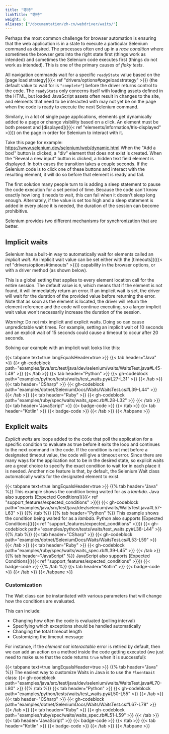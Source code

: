 ```yaml
---
title: "等待"
linkTitle: "等待"
weight: 6
aliases: ["/documentation/zh-cn/webdriver/waits/"]
---
```


Perhaps the most common challenge for browser automation is ensuring
that the web application is in a state to execute a particular
Selenium command as desired. The processes often end up in
a _race condition_ where sometimes the browser gets into the right
state first (things work as intended) and sometimes the Selenium code
executes first (things do not work as intended). This is one of the
primary causes of _flaky tests_.

All navigation commands wait for a specific `readyState` value
based on the [page load strategy]({{< ref "drivers/options#pageloadstrategy" >}}) (the
default value to wait for is `"complete"`) before the driver returns control to the code.
The `readyState` only concerns itself with loading assets defined in the HTML, 
but loaded JavaScript assets often result in changes to the site,
and elements that need to be interacted with may not yet be on the page
when the code is ready to execute the next Selenium command.

Similarly, in a lot of single page applications, elements get dynamically
added to a page or change visibility based on a click.
An element must be both present and
[displayed](({{< ref "elements/information/#is-displayed" >}})) on the page
in order for Selenium to interact with it.

Take this page for example: https://www.selenium.dev/selenium/web/dynamic.html
When the "Add a box!" button is clicked, a "div" element that does not exist is created.
When the "Reveal a new input" button is clicked, a hidden text field element is displayed.
In both cases the transition takes a couple seconds.
If the Selenium code is to click one of these buttons and interact with the resulting element,
it will do so before that element is ready and fail.

The first solution many people turn to is adding a sleep statement to
pause the code execution for a set period of time.
Because the code can't know exactly how long it needs to wait, this
can fail when it doesn't sleep long enough. Alternately, if the value is set too high
and a sleep statement is added in every place it is needed, the duration of
the session can become prohibitive.

Selenium provides two different mechanisms for synchronization that are better.


## Implicit waits
Selenium has a built-in way to automatically wait for elements called an _implicit wait_.
An implicit wait value can be set either with the [timeouts](({{< ref "drivers/options#timeouts" >}}))
capability in the browser options, or with a driver method (as shown below).

This is a global setting that applies to every element location call for the entire session.
The default value is `0`, which means that if the element is not found, it will
immediately return an error. If an implicit wait is set, the driver will wait for the 
duration of the provided value before returning the error. Note that as soon as the 
element is located, the driver will return the element reference and the code will continue executing, 
so a larger implicit wait value won't necessarily increase the duration of the session.

*Warning:*
Do not mix implicit and explicit waits.
Doing so can cause unpredictable wait times.
For example, setting an implicit wait of 10 seconds
and an explicit wait of 15 seconds
could cause a timeout to occur after 20 seconds.

Solving our example with an implicit wait looks like this:

{{< tabpane text=true langEqualsHeader=true >}}
  {{< tab header="Java" >}}
{{< gh-codeblock path="examples/java/src/test/java/dev/selenium/waits/WaitsTest.java#L45-L49" >}}
  {{< /tab >}}
  {{< tab header="Python" >}}
{{< gh-codeblock path="examples/python/tests/waits/test_waits.py#L27-L31" >}}
  {{< /tab >}}
  {{< tab header="CSharp" >}}
{{< gh-codeblock path="examples/dotnet/SeleniumDocs/Waits/WaitsTest.cs#L39-L44" >}}
  {{< /tab >}}
  {{< tab header="Ruby" >}}
{{< gh-codeblock path="examples/ruby/spec/waits/waits_spec.rb#L28-L32" >}}
  {{< /tab >}}
  {{< tab header="JavaScript" >}}
{{< badge-code >}}
  {{< /tab >}}
  {{< tab header="Kotlin" >}}
{{< badge-code >}}
  {{< /tab >}}
{{< /tabpane >}}

## Explicit waits

_Explicit waits_ are loops added to the code that poll the application
for a specific condition to evaluate as true before it exits the loop and
continues to the next command in the code. If the condition is not met before a designated timeout value,
the code will give a timeout error. Since there are many ways for the application not to be in the desired state,
so explicit waits are a great choice to specify the exact condition to wait for
in each place it is needed.
Another nice feature is that, by default, the Selenium Wait class automatically waits for the designated element to exist.

{{< tabpane text=true langEqualsHeader=true >}}
  {{% tab header="Java" %}}
This example shows the condition being waited for as a _lambda_. Java also supports
[Expected Conditions](({{< ref "support_features/expected_conditions" >}}))
{{< gh-codeblock path="examples/java/src/test/java/dev/selenium/waits/WaitsTest.java#L57-L63" >}}
  {{% /tab %}}
  {{% tab header="Python" %}}
This example shows the condition being waited for as a _lambda_. Python also supports
[Expected Conditions](({{< ref "support_features/expected_conditions" >}}))
{{< gh-codeblock path="examples/python/tests/waits/test_waits.py#L38-L44" >}}
  {{% /tab %}}
  {{< tab header="CSharp" >}}
{{< gh-codeblock path="examples/dotnet/SeleniumDocs/Waits/WaitsTest.cs#L53-L59" >}}
  {{< /tab >}}
  {{< tab header="Ruby" >}}
{{< gh-codeblock path="examples/ruby/spec/waits/waits_spec.rb#L39-L45" >}}
  {{< /tab >}}
  {{% tab header="JavaScript" %}}
JavaScript also supports [Expected Conditions](({{< ref "support_features/expected_conditions" >}}))
{{< badge-code >}}
  {{% /tab %}}
  {{< tab header="Kotlin" >}}
{{< badge-code >}}
  {{< /tab >}}
{{< /tabpane >}}

### Customization

The Wait class can be instantiated with various parameters that will change how the conditions are evaluated.

This can include:
* Changing how often the code is evaluated (polling interval)
* Specifying which exceptions should be handled automatically
* Changing the total timeout length
* Customizing the timeout message

For instance, if the _element not interactable_ error is retried by default, then we can
add an action on a method inside the code getting executed (we just need to 
make sure that the code returns `true` when it is successful):

{{< tabpane text=true langEqualsHeader=true >}}
  {{% tab header="Java" %}}
The easiest way to customize Waits in Java is to use the `FluentWait` class:
{{< gh-codeblock path="examples/java/src/test/java/dev/selenium/waits/WaitsTest.java#L70-L80" >}}
  {{% /tab %}}
  {{< tab header="Python" >}}
{{< gh-codeblock path="examples/python/tests/waits/test_waits.py#L50-L55" >}}
  {{< /tab >}}
  {{< tab header="CSharp" >}}
{{< gh-codeblock path="examples/dotnet/SeleniumDocs/Waits/WaitsTest.cs#L67-L78" >}}
  {{< /tab >}}
  {{< tab header="Ruby" >}}
{{< gh-codeblock path="examples/ruby/spec/waits/waits_spec.rb#L51-L59" >}}
  {{< /tab >}}
  {{< tab header="JavaScript" >}}
{{< badge-code >}}
  {{< /tab >}}
  {{< tab header="Kotlin" >}}
{{< badge-code >}}
  {{< /tab >}}
{{< /tabpane >}}
